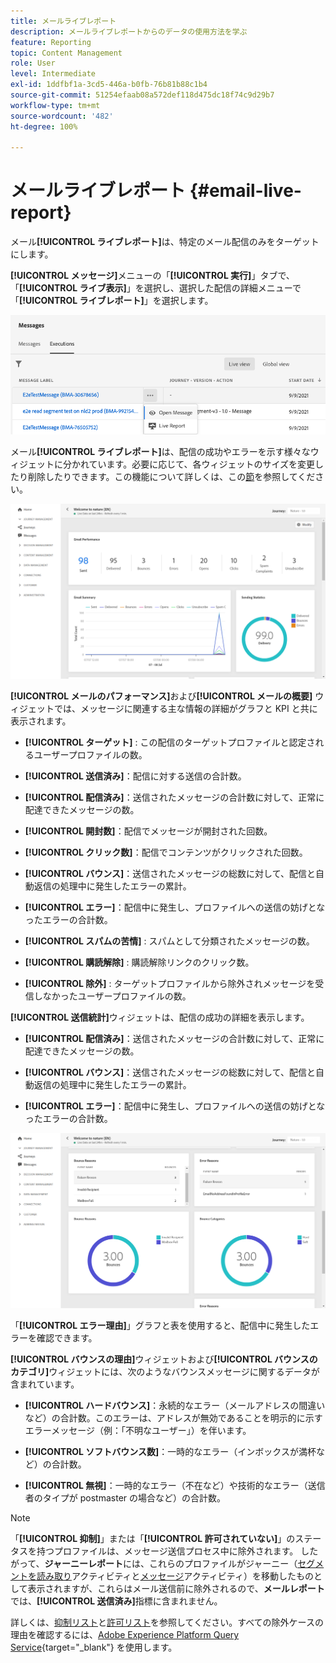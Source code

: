 ```yaml
---
title: メールライブレポート
description: メールライブレポートからのデータの使用方法を学ぶ
feature: Reporting
topic: Content Management
role: User
level: Intermediate
exl-id: 1ddfbf1a-3cd5-446a-b0fb-76b81b88c1b4
source-git-commit: 51254efaab08a572def118d475dc18f74c9d29b7
workflow-type: tm+mt
source-wordcount: '482'
ht-degree: 100%

---
```


# メールライブレポート {#email-live-report}

メール&#x200B;**[!UICONTROL ライブレポート]**&#x200B;は、特定のメール配信のみをターゲットにします。

**[!UICONTROL メッセージ]**&#x200B;メニューの「**[!UICONTROL 実行]**」タブで、「**[!UICONTROL ライブ表示]**」を選択し、選択した配信の詳細メニューで「**[!UICONTROL ライブレポート]**」を選択します。

![](../assets/live_report.png)

メール&#x200B;**[!UICONTROL ライブレポート]**&#x200B;は、配信の成功やエラーを示す様々なウィジェットに分かれています。必要に応じて、各ウィジェットのサイズを変更したり削除したりできます。この機能について詳しくは、この[節](live-report.md#modify-dashboard)を参照してください。

![](../assets/live_report_5.png)

**[!UICONTROL メールのパフォーマンス]**&#x200B;および&#x200B;**[!UICONTROL メールの概要]** ウィジェットでは、メッセージに関連する主な情報の詳細がグラフと KPI と共に表示されます。

* **[!UICONTROL ターゲット]** : この配信のターゲットプロファイルと認定されるユーザープロファイルの数。

* **[!UICONTROL 送信済み]**：配信に対する送信の合計数。

* **[!UICONTROL 配信済み]**：送信されたメッセージの合計数に対して、正常に配達できたメッセージの数。

* **[!UICONTROL 開封数]**：配信でメッセージが開封された回数。

* **[!UICONTROL クリック数]**：配信でコンテンツがクリックされた回数。

* **[!UICONTROL バウンス]**：送信されたメッセージの総数に対して、配信と自動返信の処理中に発生したエラーの累計。

* **[!UICONTROL エラー]**：配信中に発生し、プロファイルへの送信の妨げとなったエラーの合計数。

* **[!UICONTROL スパムの苦情]** : スパムとして分類されたメッセージの数。

* **[!UICONTROL 購読解除]** : 購読解除リンクのクリック数。

* **[!UICONTROL 除外]** : ターゲットプロファイルから除外されメッセージを受信しなかったユーザープロファイルの数。

**[!UICONTROL 送信統計]**&#x200B;ウィジェットは、配信の成功の詳細を表示します。

* **[!UICONTROL 配信済み]**：送信されたメッセージの合計数に対して、正常に配達できたメッセージの数。

* **[!UICONTROL バウンス]**：送信されたメッセージの総数に対して、配信と自動返信の処理中に発生したエラーの累計。

* **[!UICONTROL エラー]**：配信中に発生し、プロファイルへの送信の妨げとなったエラーの合計数。

![](../assets/live_report_6.png)

「**[!UICONTROL エラー理由]**」グラフと表を使用すると、配信中に発生したエラーを確認できます。

**[!UICONTROL バウンスの理由]**&#x200B;ウィジェットおよび&#x200B;**[!UICONTROL バウンスのカテゴリ]**&#x200B;ウィジェットには、次のようなバウンスメッセージに関するデータが含まれています。

* **[!UICONTROL ハードバウンス]**：永続的なエラー（メールアドレスの間違いなど）の合計数。このエラーは、アドレスが無効であることを明示的に示すエラーメッセージ（例：「不明なユーザー」）を伴います。

* **[!UICONTROL ソフトバウンス数]**：一時的なエラー（インボックスが満杯など）の合計数。

* **[!UICONTROL 無視]**：一時的なエラー（不在など）や技術的なエラー（送信者のタイプが postmaster の場合など）の合計数。

<!--
![](../assets/live_report_8.png)

>[!NOTE]
>
>The Offers widgets and metrics are only available if a decision was inserted in an email. For more information on Decision Management, refer to this [page](../offers/get-started/starting-offer-decisioning.md).

The **[!UICONTROL Offers statistic]** and **[!UICONTROL Offers statistics]** over time widgets measure your offer's success and impact on your targeted audience. It detail the main information relative to your message with KPIs:

* **[!UICONTROL Offer sent]**: Total number of sends for the offer.

* **[!UICONTROL Offer impression]**: Number of times the offer was opened in a delivery.

* **[!UICONTROL Offer clicks]**: Number of times an offer was clicked on in a delivery.
-->
>[!NOTE]
>
>「**[!UICONTROL 抑制]**」または「**[!UICONTROL 許可されていない]**」のステータスを持つプロファイルは、メッセージ送信プロセス中に除外されます。 したがって、**ジャーニーレポート**&#x200B;には、これらのプロファイルがジャーニー（[セグメントを読み取り](../building-journeys/read-segment.md)アクティビティと[メッセージ](../building-journeys/journeys-message.md)アクティビティ）を移動したものとして表示されますが、これらはメール送信前に除外されるので、**メールレポート**&#x200B;では、**[!UICONTROL 送信済み]**&#x200B;指標に含まれません。
>
>詳しくは、[抑制リスト](../messages/suppression-list.md)と[許可リスト](../messages/allow-list.md)を参照してください。すべての除外ケースの理由を確認するには、[Adobe Experience Platform Query Service](https://experienceleague.adobe.com/docs/experience-platform/query/api/getting-started.html?lang=ja){target=&quot;_blank&quot;} を使用します。

